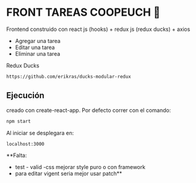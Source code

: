 #  FRONT TAREAS COOPEUCH 📃

Frontend construido con react js (hooks) + redux js (redux ducks) + axios
- Agregar una tarea
- Editar una tarea
- Eliminar una tarea

Redux Ducks 
```sh
https://github.com/erikras/ducks-modular-redux
```


## Ejecución

creado con create-react-app. Por defecto correr con el comando:


```sh
npm start
```
Al iniciar se desplegara en:
```sh
localhost:3000
```

**Falta:
- test - valid
-css mejorar style puro o con framework
- para editar vigent seria mejor usar patch**